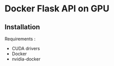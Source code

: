 # Docker Flask API on GPU

## Installation

Requirements :

- CUDA drivers
- Docker
- nvidia-docker

